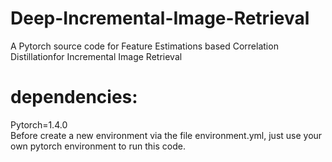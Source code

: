 # Deep-Incremental-Image-Retrieval
A Pytorch source code for Feature Estimations based Correlation Distillationfor Incremental Image Retrieval

# dependencies:
Pytorch=1.4.0  
Before create a new environment via the file environment.yml, just use your own pytorch environment to run this code.
